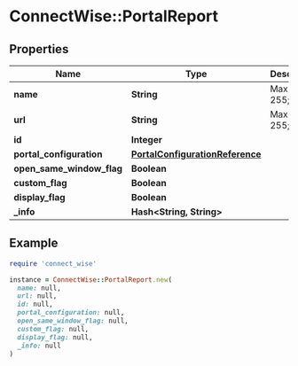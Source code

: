 # ConnectWise::PortalReport

## Properties

| Name | Type | Description | Notes |
| ---- | ---- | ----------- | ----- |
| **name** | **String** |  Max length: 255; |  |
| **url** | **String** |  Max length: 255; |  |
| **id** | **Integer** |  | [optional] |
| **portal_configuration** | [**PortalConfigurationReference**](PortalConfigurationReference.md) |  | [optional] |
| **open_same_window_flag** | **Boolean** |  | [optional] |
| **custom_flag** | **Boolean** |  | [optional] |
| **display_flag** | **Boolean** |  | [optional] |
| **_info** | **Hash&lt;String, String&gt;** |  | [optional] |

## Example

```ruby
require 'connect_wise'

instance = ConnectWise::PortalReport.new(
  name: null,
  url: null,
  id: null,
  portal_configuration: null,
  open_same_window_flag: null,
  custom_flag: null,
  display_flag: null,
  _info: null
)
```

